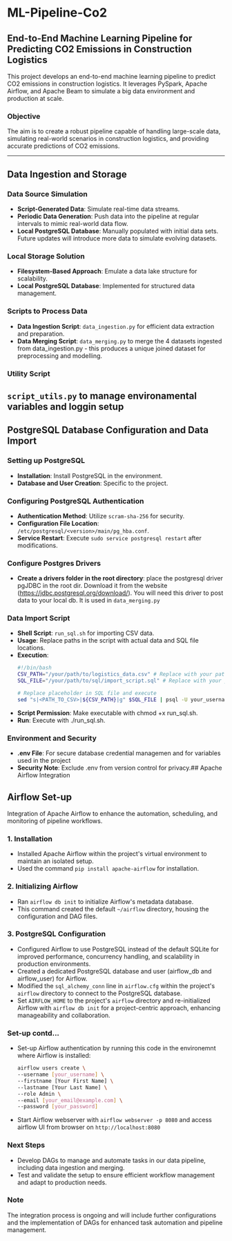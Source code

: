 # ML-Pipeline-Co2
## End-to-End Machine Learning Pipeline for Predicting CO2 Emissions in Construction Logistics

This project develops an end-to-end machine learning pipeline to predict CO2 emissions in construction logistics. It leverages PySpark, Apache Airflow, and Apache Beam to simulate a big data environment and production at scale.

### Objective
The aim is to create a robust pipeline capable of handling large-scale data, simulating real-world scenarios in construction logistics, and providing accurate predictions of CO2 emissions.

---

## Data Ingestion and Storage

### Data Source Simulation
- **Script-Generated Data**: Simulate real-time data streams.
- **Periodic Data Generation**: Push data into the pipeline at regular intervals to mimic real-world data flow.
- **Local PostgreSQL Database**: Manually populated with initial data sets. Future updates will introduce more data to simulate evolving datasets.

### Local Storage Solution
- **Filesystem-Based Approach**: Emulate a data lake structure for scalability.
- **Local PostgreSQL Database**: Implemented for structured data management.

### Scripts to Process Data
- **Data Ingestion Script**: `data_ingestion.py` for efficient data extraction and preparation.
- **Data Merging Script**: `data_merging.py` to merge the 4 datasets ingested from data_ingestion.py - this produces a unique joined dataset for preprocessing and modelling.

### Utility Script
`script_utils.py` to manage environamental variables and loggin setup
---

## PostgreSQL Database Configuration and Data Import

### Setting up PostgreSQL
- **Installation**: Install PostgreSQL in the environment.
- **Database and User Creation**: Specific to the project.

### Configuring PostgreSQL Authentication
- **Authentication Method**: Utilize `scram-sha-256` for security.
- **Configuration File Location**: `/etc/postgresql/<version>/main/pg_hba.conf`.
- **Service Restart**: Execute `sudo service postgresql restart` after modifications.

### Configure Postgres Drivers
- **Create a drivers folder in the root directory**: place the postgresql driver pgJDBC in the root dir. Download it from the website (https://jdbc.postgresql.org/download/). You will need this driver to post data to your local db. It is used in `data_merging.py`

### Data Import Script
- **Shell Script**: `run_sql.sh` for importing CSV data.
- **Usage**: Replace paths in the script with actual data and SQL file locations.
- **Execution**:
   ```bash
   #!/bin/bash
   CSV_PATH="/your/path/to/logistics_data.csv" # Replace with your path
   SQL_FILE="/your/path/to/sql/import_script.sql" # Replace with your path

   # Replace placeholder in SQL file and execute
   sed "s|<PATH_TO_CSV>|${CSV_PATH}|g" $SQL_FILE | psql -U your_username -d your_database
- **Script Permission**: Make executable with chmod +x run_sql.sh.
- **Run**: Execute with ./run_sql.sh.

### Environment and Security
- **.env File**: For secure database credential managemen and for variables used in the project
- **Security Note**: Exclude .env from version control for privacy.## Apache Airflow Integration


## Airflow Set-up
Integration of Apache Airflow to enhance the automation, scheduling, and monitoring of pipeline workflows.

### 1. Installation
- Installed Apache Airflow within the project's virtual environment to maintain an isolated setup.
- Used the command `pip install apache-airflow` for installation.

### 2. Initializing Airflow
- Ran `airflow db init` to initialize Airflow's metadata database.
- This command created the default `~/airflow` directory, housing the configuration and DAG files.

### 3. PostgreSQL Configuration
- Configured Airflow to use PostgreSQL instead of the default SQLite for improved performance, concurrency handling, and scalability in production environments.
- Created a dedicated PostgreSQL database and user (airflow_db and airflow_user) for Airflow.
- Modified the `sql_alchemy_conn` line in `airflow.cfg` within the project's `airflow` directory to connect to the PostgreSQL database.
- Set `AIRFLOW_HOME` to the project's `airflow` directory and re-initialized Airflow with `airflow db init` for a project-centric approach, enhancing manageability and collaboration.
  
### Set-up contd...  
- Set-up Airflow authentication by running this code in the environemnt where Airflow is installed:
    ```bash
    airflow users create \
    --username [your_username] \
    --firstname [Your First Name] \
    --lastname [Your Last Name] \
    --role Admin \
    --email [your_email@example.com] \
    --password [your_password]
- Start Airflow webserver with `airflow webserver -p 8080` and access airflow UI from browser on `http://localhost:8080`

### Next Steps

- Develop DAGs to manage and automate tasks in our data pipeline, including data ingestion and merging.
- Test and validate the setup to ensure efficient workflow management and adapt to production needs.

### Note
The integration process is ongoing and will include further configurations and the implementation of DAGs for enhanced task automation and pipeline management.